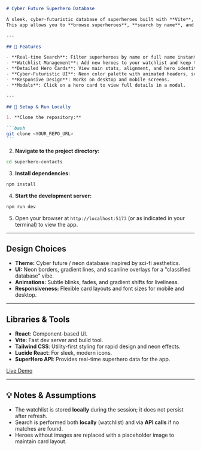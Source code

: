 ````markdown
# Cyber Future Superhero Database

A sleek, cyber-futuristic database of superheroes built with **Vite**, **React**, and **Tailwind CSS**.  
This app allows you to **browse superheroes**, **search by name**, and **add heroes to your personal watchlist**.

---

## 🚀 Features

- **Real-time Search**: Filter superheroes by name or full name instantly.
- **Watchlist Management**: Add new heroes to your watchlist and keep track of them.
- **Detailed Hero Cards**: View main stats, alignment, and hero identity at a glance.
- **Cyber-Futuristic UI**: Neon color palette with animated headers, scanline effects, and gradient highlights.
- **Responsive Design**: Works on desktop and mobile screens.
- **Modals**: Click on a hero card to view full details in a modal.

---

## 📂 Setup & Run Locally

1. **Clone the repository:**

```bash
git clone <YOUR_REPO_URL>
```
````

2. **Navigate to the project directory:**

```bash
cd superhero-contacts
```

3. **Install dependencies:**

```bash
npm install
```

4. **Start the development server:**

```bash
npm run dev
```

5. Open your browser at `http://localhost:5173` (or as indicated in your terminal) to view the app.

---

## Design Choices

- **Theme:** Cyber future / neon database inspired by sci-fi aesthetics.
- **UI:** Neon borders, gradient lines, and scanline overlays for a "classified database" vibe.
- **Animations:** Subtle blinks, fades, and gradient shifts for liveliness.
- **Responsiveness:** Flexible card layouts and font sizes for mobile and desktop.

---

## Libraries & Tools

- **React**: Component-based UI.
- **Vite**: Fast dev server and build tool.
- **Tailwind CSS**: Utility-first styling for rapid design and neon effects.
- **Lucide React**: For sleek, modern icons.
- **SuperHero API**: Provides real-time superhero data for the app.

[Live Demo](YOUR_DEPLOYED_APP_URL)

---

## 💡 Notes & Assumptions

- The watchlist is stored **locally** during the session; it does not persist after refresh.
- Search is performed both **locally** (watchlist) and via **API calls** if no matches are found.
- Heroes without images are replaced with a placeholder image to maintain card layout.

```

```
